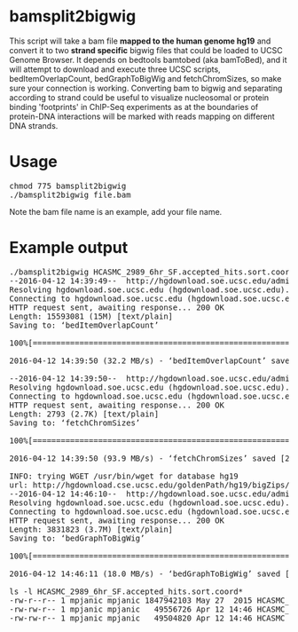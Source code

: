# bamsplit2bigwig

This script will take a bam file **mapped to the human genome hg19** and convert it to two **strand specific** bigwig files that could be loaded to UCSC Genome Browser. It depends on bedtools bamtobed (aka bamToBed), and it will attempt to download and execute three UCSC scripts, bedItemOverlapCount, bedGraphToBigWig and fetchChromSizes, so make sure your connection is working.
Converting bam to bigwig and separating according to strand could be useful to visualize nucleosomal or protein binding 'footprints' in ChIP-Seq experiments as at the boundaries of protein-DNA interactions will be marked with reads mapping on different DNA strands. 

# Usage

<pre>
chmod 775 bamsplit2bigwig
./bamsplit2bigwig file.bam
</pre>

Note the bam file name is an example, add your file name.

# Example output

<pre>
./bamsplit2bigwig HCASMC_2989_6hr_SF.accepted_hits.sort.coord.bam
--2016-04-12 14:39:49--  http://hgdownload.soe.ucsc.edu/admin/exe/linux.x86_64/bedItemOverlapCount
Resolving hgdownload.soe.ucsc.edu (hgdownload.soe.ucsc.edu)... 128.114.119.163
Connecting to hgdownload.soe.ucsc.edu (hgdownload.soe.ucsc.edu)|128.114.119.163|:80... connected.
HTTP request sent, awaiting response... 200 OK
Length: 15593081 (15M) [text/plain]
Saving to: ‘bedItemOverlapCount’

100%[=======================================================================================================================================================>] 15,593,081  32.2MB/s   in 0.5s

2016-04-12 14:39:50 (32.2 MB/s) - ‘bedItemOverlapCount’ saved [15593081/15593081]

--2016-04-12 14:39:50--  http://hgdownload.soe.ucsc.edu/admin/exe/linux.x86_64/fetchChromSizes
Resolving hgdownload.soe.ucsc.edu (hgdownload.soe.ucsc.edu)... 128.114.119.163
Connecting to hgdownload.soe.ucsc.edu (hgdownload.soe.ucsc.edu)|128.114.119.163|:80... connected.
HTTP request sent, awaiting response... 200 OK
Length: 2793 (2.7K) [text/plain]
Saving to: ‘fetchChromSizes’

100%[=======================================================================================================================================================>] 2,793       --.-K/s   in 0s

2016-04-12 14:39:50 (93.9 MB/s) - ‘fetchChromSizes’ saved [2793/2793]

INFO: trying WGET /usr/bin/wget for database hg19
url: http://hgdownload.cse.ucsc.edu/goldenPath/hg19/bigZips/hg19.chrom.sizes
--2016-04-12 14:46:10--  http://hgdownload.soe.ucsc.edu/admin/exe/linux.x86_64/bedGraphToBigWig
Resolving hgdownload.soe.ucsc.edu (hgdownload.soe.ucsc.edu)... 128.114.119.163
Connecting to hgdownload.soe.ucsc.edu (hgdownload.soe.ucsc.edu)|128.114.119.163|:80... connected.
HTTP request sent, awaiting response... 200 OK
Length: 3831823 (3.7M) [text/plain]
Saving to: ‘bedGraphToBigWig’

100%[=======================================================================================================================================================>] 3,831,823   18.0MB/s   in 0.2s

2016-04-12 14:46:11 (18.0 MB/s) - ‘bedGraphToBigWig’ saved [3831823/3831823]

ls -l HCASMC_2989_6hr_SF.accepted_hits.sort.coord*
-rw-r--r-- 1 mpjanic mpjanic 1847942103 May 27  2015 HCASMC_2989_6hr_SF.accepted_hits.sort.coord.bam
-rw-rw-r-- 1 mpjanic mpjanic   49556726 Apr 12 14:46 HCASMC_2989_6hr_SF.accepted_hits.sort.coord.bam.minus.bw
-rw-rw-r-- 1 mpjanic mpjanic   49504820 Apr 12 14:46 HCASMC_2989_6hr_SF.accepted_hits.sort.coord.bam.plus.bw
</pre>
